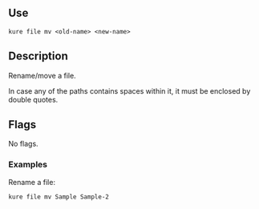 ## Use

`kure file mv <old-name> <new-name>`

## Description

Rename/move a file.

In case any of the paths contains spaces within it, it must be enclosed by double quotes.

## Flags 

No flags.

### Examples

Rename a file:
```
kure file mv Sample Sample-2
```